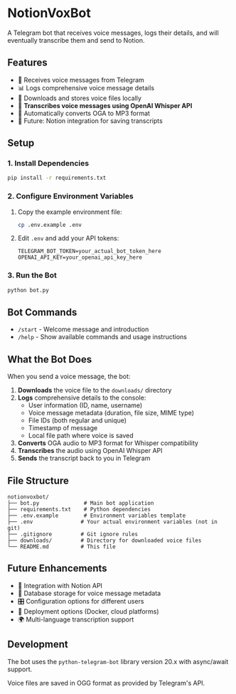 # NotionVoxBot

A Telegram bot that receives voice messages, logs their details, and will eventually transcribe them and send to Notion.

## Features

- 🎤 Receives voice messages from Telegram
- 📊 Logs comprehensive voice message details
- 💾 Downloads and stores voice files locally
- 🤖 **Transcribes voice messages using OpenAI Whisper API**
- 🔄 Automatically converts OGA to MP3 format
- 📝 Future: Notion integration for saving transcripts

## Setup

### 1. Install Dependencies

```bash
pip install -r requirements.txt
```

### 2. Configure Environment Variables

1. Copy the example environment file:
   ```bash
   cp .env.example .env
   ```

2. Edit `.env` and add your API tokens:
   ```
   TELEGRAM_BOT_TOKEN=your_actual_bot_token_here
   OPENAI_API_KEY=your_openai_api_key_here
   ```

### 3. Run the Bot

```bash
python bot.py
```

## Bot Commands

- `/start` - Welcome message and introduction
- `/help` - Show available commands and usage instructions

## What the Bot Does

When you send a voice message, the bot:

1. **Downloads** the voice file to the `downloads/` directory
2. **Logs** comprehensive details to the console:
   - User information (ID, name, username)
   - Voice message metadata (duration, file size, MIME type)
   - File IDs (both regular and unique)
   - Timestamp of message
   - Local file path where voice is saved
3. **Converts** OGA audio to MP3 format for Whisper compatibility
4. **Transcribes** the audio using OpenAI Whisper API
5. **Sends** the transcript back to you in Telegram

## File Structure

```
notionvoxbot/
├── bot.py              # Main bot application
├── requirements.txt    # Python dependencies
├── .env.example        # Environment variables template
├── .env               # Your actual environment variables (not in git)
├── .gitignore         # Git ignore rules
├── downloads/         # Directory for downloaded voice files
└── README.md          # This file
```

## Future Enhancements

- 📔 Integration with Notion API
- 🔄 Database storage for voice message metadata
- 🎛️ Configuration options for different users
- 🚀 Deployment options (Docker, cloud platforms)
- 🌍 Multi-language transcription support

## Development

The bot uses the `python-telegram-bot` library version 20.x with async/await support.

Voice files are saved in OGG format as provided by Telegram's API.
